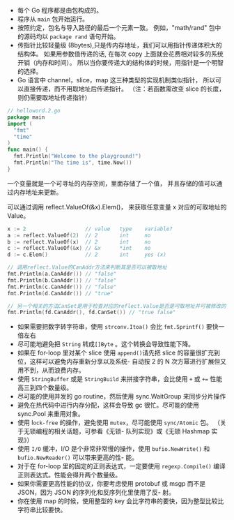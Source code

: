 - 每个 Go 程序都是由包构成的。
- 程序从 `main` 包开始运行。
- 按照约定，包名与导入路径的最后一个元素一致。
  例如，"math/rand" 包中的源码均以 `package rand` 语句开始。
- 传指针比较轻量级 (8bytes),只是传内存地址，我们可以用指针传递体积大的结构体。
  如果用参数值传递的话, 在每次 copy 上面就会花费相对较多的系统开销（内存和时间）。
  所以当你要传递大的结构体的时候，用指针是一个明智的选择。
- Go 语言中 channel，slice，map 这三种类型的实现机制类似指针，
  所以可以直接传递，而不用取地址后传递指针。
  （注：若函数需改变 slice 的长度，则仍需要取地址传递指针）

```go
// helloword.2.go
package main
import (
  "fmt"
  "time"
)
func main() {
  fmt.Println("Welcome to the playground!")
  fmt.Println("The time is", time.Now())
}
```

一个变量就是一个可寻址的内存空间，里面存储了一个值，
并且存储的值可以通过内存地址来更新。

可以通过调用 reflect.ValueOf(&x).Elem()，
来获取任意变量 x 对应的可取地址的 Value。

```go
x := 2                   // value   type    variable?
a := reflect.ValueOf(2)  // 2       int     no
b := reflect.ValueOf(x)  // 2       int     no
c := reflect.ValueOf(&x) // &x      *int    no
d := c.Elem()            // 2       int     yes (x)

// 调用reflect.Value的CanAddr方法来判断其是否可以被取地址
fmt.Println(a.CanAddr()) // "false"
fmt.Println(b.CanAddr()) // "false"
fmt.Println(c.CanAddr()) // "false"
fmt.Println(d.CanAddr()) // "true"

// 另一个相关的方法CanSet是用于检查对应的reflect.Value是否是可取地址并可被修改的：
fmt.Println(fd.CanAddr(), fd.CanSet()) // "true false"
```

- 如果需要把数字转字符串，使用 `strconv.Itoa()` 会比 `fmt.Sprintf()` 要快一倍左右
- 尽可能地避免把 `String` 转成`[]Byte` 。这个转换会导致性能下降。
- 如果在 for-loop 里对某个 slice 使用 `append()`请先把 slice 的容量很扩充到位，这样可以避免内存重新分享以及系统- 自动按 2 的 N 次方幂进行扩展但又用不到，从而浪费内存。
- 使用 `StringBuffer` 或是 `StringBuild` 来拼接字符串，会比使用 `+` 或 `+=` 性能高三到四个数量级。
- 尽可能的使用并发的 go routine，然后使用 sync.WaitGroup 来同步分片操作
- 避免在热代码中进行内存分配，这样会导致 gc 很忙。尽可能的使用 sync.Pool 来重用对象。
- 使用 l`ock-free` 的操作，避免使用 `mutex`，尽可能使用 `sync/Atomic` 包。 （关于无锁编程的相关话题，可参看《无锁- 队列实现》或《无锁 Hashmap 实现》）
- 使用 `I/O` 缓冲，I/O 是个非常非常慢的操作，使用 `bufio.NewWrite()` 和 `bufio.NewReader()` 可以带来更高的性- 能。
- 对于在 for-loop 里的固定的正则表达式，一定要使用 `regexp.Compile()` 编译正则表达式。性能会得升两个数量级。
- 如果你需要更高性能的协议，你要考虑使用 protobuf 或 msgp 而不是 JSON，因为 JSON 的序列化和反序列化里使用了反- 射。
- 你在使用 map 的时候，使用整型的 key 会比字符串的要快，因为整型比较比字符串比较要快。

